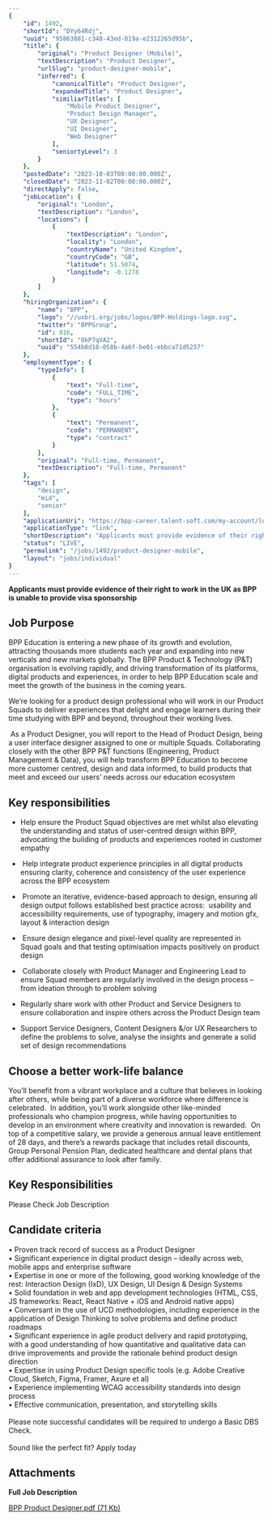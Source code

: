 ```yaml
---
{
	"id": 1492,
	"shortId": "DYy64Rdj",
	"uuid": "95863881-c348-43ed-819a-e2312265d95b",
	"title": {
		"original": "Product Designer (Mobile)",
		"textDescription": "Product Designer",
		"urlSlug": "product-designer-mobile",
		"inferred": {
			"canonicalTitle": "Product Designer",
			"expandedTitle": "Product Designer",
			"similiarTitles": [
				"Mobile Product Designer",
				"Product Design Manager",
				"UX Designer",
				"UI Designer",
				"Web Designer"
			],
			"seniortyLevel": 3
		}
	},
	"postedDate": "2023-10-03T00:00:00.000Z",
	"closedDate": "2023-11-02T00:00:00.000Z",
	"directApply": false,
	"jobLocation": {
		"original": "London",
		"textDescription": "London",
		"locations": [
			{
				"textDescription": "London",
				"locality": "London",
				"countryName": "United Kingdom",
				"countryCode": "GB",
				"latitude": 51.5074,
				"longitude": -0.1278
			}
		]
	},
	"hiringOrganization": {
		"name": "BPP",
		"logo": "//uxbri.org/jobs/logos/BPP-Holdings-logo.svg",
		"twitter": "BPPGroup",
		"id": 816,
		"shortId": "0kP7qVA2",
		"uuid": "554b0d18-058b-4a6f-be01-ebbca71d5257"
	},
	"employmentType": {
		"typeInfo": [
			{
				"text": "Full-time",
				"code": "FULL_TIME",
				"type": "hours"
			},
			{
				"text": "Permanent",
				"code": "PERMANENT",
				"type": "contract"
			}
		],
		"original": "Full-time, Permanent",
		"textDescription": "Full-time, Permanent"
	},
	"tags": [
		"design",
		"mid",
		"senior"
	],
	"applicationUri": "https://bpp-career.talent-soft.com/my-account/log-in.aspx?returnurl=%2fmy-account%2fmy-certificates-for-product-designer-mobile-_3086.aspx",
	"applicationType": "link",
	"shortDescription": "Applicants must provide evidence of their right to work in the UK as BPP is unable to provide visa sponsorship Job Purpose BPP Education is entering a new phase of its growth and evolution,",
	"status": "LIVE",
	"permalink": "/jobs/1492/product-designer-mobile",
	"layout": "jobs/individual"
}
---
```

<p><strong>Applicants must provide evidence of their right to work in the UK as BPP is unable to provide visa sponsorship</strong></p><h2>Job Purpose</h2><p>BPP Education is entering a new phase of its growth and evolution, attracting thousands more students each year and expanding into new verticals and new markets globally. The BPP Product &amp; Technology (P&amp;T) organisation is evolving rapidly, and driving transformation of its platforms, digital products and experiences, in order to help BPP Education scale and meet the growth of the business in the coming years.</p><p>We’re looking for a product design professional who will work in our Product Squads to deliver experiences that delight and engage learners during their time studying with BPP and beyond, throughout their working lives.</p><p>&nbsp;As a Product Designer, you will report to the Head of Product Design, being a user interface designer assigned to one or multiple Squads. Collaborating closely with the other BPP P&amp;T functions (Engineering, Product Management &amp; Data), you will help transform BPP Education to become more customer centred, design and data informed, to build products that meet and exceed our users’ needs across our education ecosystem</p><h2>Key responsibilities</h2><ul><li><p>Help ensure the Product Squad objectives are met whilst also elevating the understanding and status of user-centred design within BPP, advocating the building of products and experiences rooted in customer empathy</p></li><li><p>&nbsp;Help integrate product experience principles in all digital products ensuring clarity, coherence and consistency of the user experience across the BPP ecosystem</p></li><li><p>&nbsp;Promote an iterative, evidence-based approach to design, ensuring all design output follows established best practice across: &nbsp;usability and accessibility requirements, use of typography, imagery and motion gfx, layout &amp; interaction design</p></li><li><p>&nbsp;Ensure design elegance and pixel-level quality are represented in Squad goals and that testing optimisation impacts positively on product design</p></li><li><p>&nbsp;Collaborate closely with Product Manager and Engineering Lead to ensure Squad members are regularly involved in the design process – from ideation through to problem solving</p></li><li><p>Regularly share work with other Product and Service Designers to ensure collaboration and inspire others across the Product Design team</p></li><li><p>Support Service Designers, Content Designers &amp;/or UX Researchers to define the problems to solve, analyse the insights and generate a solid set of design recommendations</p></li></ul><h2>Choose a better work-life balance</h2><p>You’ll benefit from a vibrant workplace and a culture that believes in looking after others, while being part of a diverse workforce where difference is celebrated.&nbsp; In addition, you’ll work alongside other like-minded professionals who champion progress, while having opportunities to develop in an environment where creativity and innovation is rewarded.&nbsp; On top of a competitive salary, we provide a generous annual leave entitlement of 28 days, and there’s a rewards package that includes retail discounts, Group Personal Pension Plan, dedicated healthcare and dental plans that offer additional assurance to look after&nbsp;family.</p><h2>Key Responsibilities</h2><p>Please Check Job Description</p><h2>Candidate criteria</h2><p>• Proven track record of success as a Product Designer<br>• Significant experience in digital product design – ideally across web, mobile apps and enterprise software<br>• Expertise in one or more of the following, good working knowledge of the rest: Interaction Design (IxD), UX Design, UI Design &amp; Design Systems<br>• Solid foundation in web and app development technologies (HTML, CSS, JS frameworks: React, React Native + iOS and Android native apps)<br>• Conversant in the use of UCD methodologies, including experience in the application of Design Thinking to solve problems and define product roadmaps<br>• Significant experience in agile product delivery and rapid prototyping, with a good understanding of how quantitative and qualitative data can drive improvements and provide the rationale behind product design direction<br>• Expertise in using Product Design specific tools (e.g. Adobe Creative Cloud, Sketch, Figma, Framer, Axure et al)<br>• Experience implementing WCAG accessibility standards into design process<br>• Effective communication, presentation, and storytelling skills<br><br>Please note successful candidates will be required to undergo a Basic DBS Check.<br><br>Sound like the perfect fit? Apply today</p><h2>Attachments</h2><p><strong>Full Job Description</strong></p><p><a target="_blank" rel="noopener noreferrer nofollow" href="https://bpp-career.talent-soft.com/Handlers/download.ashx?filetype=3267&amp;fileguid=e226a31f-a2f9-4f0a-82ec-6f1cf2402fd8&amp;offerid=3086">BPP Product Designer.pdf (71 Kb)</a></p>
